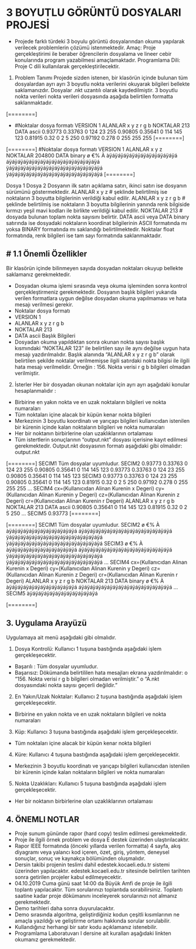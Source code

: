 
# 3 BOYUTLU GÖRÜNTÜ DOSYALARI PROJESİ
- Projede farklı türdeki 3 boyulu görüntü dosyalarından okuma yapılarak verilecek
problemlerin çözümü istenmektedir.
Amaç: Proje gerçekleştirimi ile beraber öğrencilerin dosyalama ve lineer cebir
konularında program yazabilmesi amaçlamaktadır.
Programlama Dili: Proje C dili kullanılarak gerçekleştirilecektir.
1. Problem Tanımı
Projede sizden istenen, bir klasörün içinde bulunan tüm dosyalardan ayrı ayrı 3 boyutlu nokta
verilerini okuyarak bilgileri bellekte saklamanızdır. Dosyalar .nkt uzantılı olarak
kaydedilmiştir. 3 boyutlu nokta verileri nokta verileri dosyasında aşağıda belirtilen formatta
saklanmaktadır.

[========]
 - #Noktalar dosya formatı
VERSION 1
ALANLAR x y z r g b
NOKTALAR 213
DATA ascii
0.93773 0.33763 0 124 23 255
0.90805 0.35641 0 114 145 123
0.81915 0.32 0 2 5 250
0.97192 0.278 0 255 255 255
[========]


[========]
#Noktalar dosya formatı
VERSION 1
ALANLAR x y z
NOKTALAR 204800
DATA binary
ø €% À àÿáÿáÿáÿáÿáÿáÿáÿáÿáÿáÿáÿá
áÿáÿáÿáÿáÿáÿáÿáÿáÿáÿáÿáÿáÿáÿáÿáÿá
ÿáÿáÿáÿáÿáÿáÿáÿáÿáÿáÿáÿáÿáÿáÿáÿáÿá
ÿáÿáÿáÿáÿáÿáÿáÿáÿáÿáÿáÿáÿáÿáÿáÿáÿá
[========]

Dosya 1 Dosya 2
Dosyanın ilk satırı açıklama satırı, ikinci satırı ise dosyanın sürümünü göstermektedir.
ALANLAR x y z # şeklinde belirtilmiş ise noktaların 3 boyutta bilgilerinin verildiği kabul edilir.
ALANLAR x y z r g b # şeklinde belirtilmiş ise noktaların 3 boyutta bilgilerinin yanında renk bilgiside
kırmızı yeşil mavi kodları ile birlikte verildiği kabul edilir. 
NOKTALAR 213 # dosyada bulunan toplam nokta sayısını belirtir.
DATA ascii veya DATA binary satırında ise dosyadaki noktaların koordinat bilgilerinin ASCII formatında
mı yoksa BINARY formatında mı saklandığı belirtilmektedir.
Noktalar float formatında, renk bilgileri ise tam sayı formatında saklanmaktadır.
## # 1.1 Önemli Özellikler
Bir klasörün içinde bilinmeyen sayıda dosyadan noktaları okuyup bellekte saklamanız
gerekmektedir.
- Dosyadan okuma işlemi sırasında veya okuma işleminden sonra kontrol
gerçekleştirmeniz gerekmektedir. Dosyanın başlık bilgileri yukarıda verilen formatlara
uygun değilse dosyadan okuma yapılmaması ve hata mesajı verilmesi gerekir.
- Noktalar dosya formatı
- VERSION 1
- ALANLAR x y z r g b
- NOKTALAR 213
- DATA ascii
Başlık Bilgileri
- Dosyadan okuma yapıldıktan sonra okunan nokta sayısı başlık kısmındaki
“NOKTALAR 123” ile belirtilen sayı ile aynı değilse uygun hata mesajı yazdırılmalıdır.
Başlık alanında “ALANLAR x y z r g b” olarak belirtilen şekilde noktalar verilmemişse
ilgili satırdaki nokta bilgisi ile ilgili hata mesajı verilmelidir.
Örneğin : 156. Nokta verisi r g b bilgileri olmadan verilmiştir.
2. İsterler
Her bir dosyadan okunan noktalar için ayrı ayrı aşağıdaki konular hesaplanmalıdır :
- Birbirine en yakın nokta ve en uzak noktaların bilgileri ve nokta numaraları
- Tüm noktaları içine alacak bir küpün kenar nokta bilgileri
- Merkezinin 3 boyutlu koordinatı ve yarıçapı bilgileri kullanıcıdan istenilen bir kürenin
içinde kalan noktaların bilgileri ve nokta numaraları
- Her bir noktanın birbirlerine olan uzaklıklarının ortalaması
- Tüm istertlerin sonuçlarının “output.nkt” dosyası içerisine kayıt edilmesi
gerekmektedir. Output.nkt dosyasının formatı aşağıdaki gibi olmalıdır:
output.nkt

[========]
SECIM1
Tüm dosyalar uyumludur.
SECIM2
0.93773 0.33763 0 124 23 255
0.90805 0.35641 0 114 145 123
0.93773 0.33763 0 124 23 255
0.90805 0.35641 0 114 145 123
SECIM3
0.93773 0.33763 0 124 23 255
0.90805 0.35641 0 114 145 123
0.81915 0.32 0 2 5 250
0.97192 0.278 0 255 255 255
…
SECIM4
cx=(Kullanıcıdan Alinan Kurenin x Degeri)
cy=(Kullanıcıdan Alinan Kurenin y Degeri)
cz=(Kullanıcıdan Alinan Kurenin z Degeri)
cr=(Kullanıcıdan Alinan Kurenin r Degeri)
ALANLAR x y z r g b
NOKTALAR 213
DATA ascii
0.90805 0.35641 0 114 145 123
0.81915 0.32 0 2 5 250
…
SECIM5
0.93773
[========]



[========]
SECIM1
Tüm dosyalar uyumludur.
SECIM2
ø €% À àÿáÿáÿáÿáÿáÿáÿáÿáÿáÿáÿáÿá
áÿáÿáÿáÿáÿáÿáÿáÿáÿáÿáÿáÿáÿáÿáÿáÿá
ÿáÿáÿáÿáÿáÿáÿáÿáÿáÿáÿáÿáÿáÿáÿáÿáÿá
ÿáÿáÿáÿáÿáÿáÿáÿáÿáÿáÿáÿáÿáÿáÿáÿáÿá
SECIM3
ø €% À àÿáÿáÿáÿáÿáÿáÿáÿáÿáÿáÿáÿá
áÿáÿáÿáÿáÿáÿáÿáÿáÿáÿáÿáÿáÿáÿáÿáÿá
ÿáÿáÿáÿáÿáÿáÿáÿáÿáÿáÿáÿáÿáÿáÿáÿáÿá
ÿáÿáÿáÿáÿáÿáÿáÿáÿáÿáÿáÿáÿáÿáÿáÿáÿá
…
SECIM4
cx=(Kullanıcıdan Alinan Kurenin x Degeri)
cy=(Kullanıcıdan Alinan Kurenin y Degeri)
cz=(Kullanıcıdan Alinan Kurenin z Degeri)
cr=(Kullanıcıdan Alinan Kurenin r Degeri)
ALANLAR x y z r g b
NOKTALAR 213
DATA binary
ø €% À àÿáÿáÿáÿáÿáÿáÿáÿáÿáÿáÿáÿá
áÿáÿáÿáÿáÿáÿáÿáÿáÿáÿáÿáÿáÿáÿáÿáÿá
…
SECIM5
àÿáÿáÿáÿáÿáÿáÿáÿáÿáÿáÿáÿá

[========]

## 3. Uygulama Arayüzü
Uygulamaya ait menü aşağıdaki gibi olmalıdır.
1) Dosya Kontrolü: Kullanıcı 1 tuşuna bastığında aşağıdaki işlem gerçekleşecektir.
- Başarılı : Tüm dosyalar uyumludur.
- Başarısız: Dökümanda belirtililen hata mesajları ekrana yazdırılmalıdır:
o “156. Nokta verisi r g b bilgileri olmadan verilmiştir.”
o “A.nkt dosyasındaki nokta sayısı geçerli değildir.”
2) En Yakın/Uzak Noktalar: Kullanıcı 2 tuşuna bastığında aşağıdaki işlem gerçekleşecektir.
- Birbirine en yakın nokta ve en uzak noktaların bilgileri ve nokta numaraları
3) Küp: Kullanıcı 3 tuşuna bastığında aşağıdaki işlem gerçekleşecektir.
- Tüm noktaları içine alacak bir küpün kenar nokta bilgileri
4) Küre: Kullanıcı 4 tuşuna bastığında aşağıdaki işlem gerçekleşecektir.
- Merkezinin 3 boyutlu koordinatı ve yarıçapı bilgileri kullanıcıdan istenilen bir kürenin
içinde kalan noktaların bilgileri ve nokta numaraları
5) Nokta Uzaklıkları: Kullanıcı 5 tuşuna bastığında aşağıdaki işlem gerçekleşecektir.
- Her bir noktanın birbirlerine olan uzaklıklarının ortalaması
## 4. ÖNEMLI NOTLAR
- Proje sunum gününde rapor (hard copy) teslim edilmesi gerekmektedir.
- Proje ile ilgili örnek problem ve dosya E destek üzerinden ulaştırılacaktır.
- Rapor IEEE formatında (önceki yıllarda verilen formatta) 4 sayfa, akış diyagramı veya yalancı
kod içeren, özet, giriş, yöntem, deneysel sonuçlar, sonuç ve kaynakça bölümünden oluşmalıdır.
- Dersin takibi projenin teslimi dahil edestek.kocaeli.edu.tr sistemi üzerinden yapılacaktır.
edestek.kocaeli.edu.tr sitesinde belirtilen tarihten sonra getirilen projeler kabul edilmeyecektir.
- 04.10.2019 Cuma günü saat 14:00 da Büyük Amfi de proje ile ilgili toplantı yapılacaktır. Tüm
sorularınızı toplantıda sorabilirsiniz. Toplantı saatine kadar proje dökümanını inceleyerek
sorularınızı not almanız gerekmektedir.
- Demo tarihleri daha sonra duyurulacaktır.
- Demo sırasında algoritma, geliştirdiğiniz kodun çeşitli kısımlarının ne amaçla yazıldığı ve
geliştirme ortamı hakkında sorular sorulabilir.
- Kullandığınız herhangi bir satır kodu açıklamanız istenebilir.
- Programlama Laboratuvarı I dersine ait kuralları aşağıdaki linkten okumanız
gerekmektedir.
